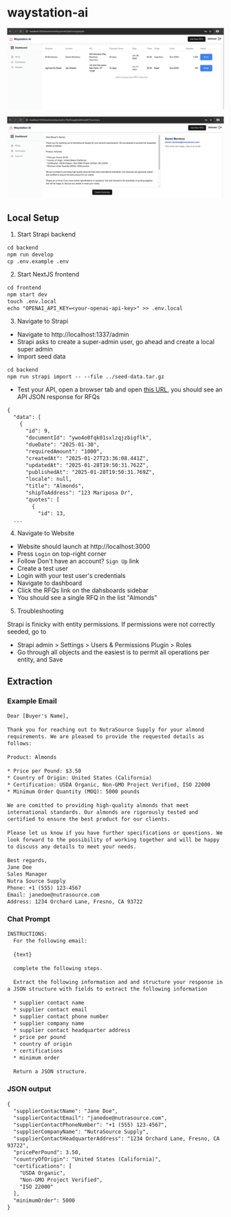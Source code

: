 # waystation-ai

![image rfq](./frontend/docs/images/waystation-ai-rfq-quotes.png)

![image summary](./frontend/docs/images/waystation-ai-summary.png)

## Local Setup

1. Start Strapi backend

```
cd backend
npm run develop
cp .env.example .env
```

2. Start NextJS frontend

```
cd frontend
npm start dev
touch .env.local
echo "OPENAI_API_KEY=<your-openai-api-key>" >> .env.local
```


3. Navigate to Strapi

* Navigate to http://localhost:1337/admin
* Strapi asks to create a super-admin user, go ahead and create a local super admin
* Import seed data

```
cd backend
npm run strapi import -- --file ../seed-data.tar.gz
```

* Test your API, open a browser tab and open [this URL](http://localhost:1337/api/rfqs?populate[quotes][populate][supplier]=*), you should see an API JSON response for RFQs

```
{
  "data": [
    {
      "id": 9,
      "documentId": "ywo4o0fqk01sxlzqjzbigflk",
      "dueDate": "2025-01-30",
      "requiredAmount": "1000",
      "createdAt": "2025-01-27T23:36:08.441Z",
      "updatedAt": "2025-01-28T19:50:31.762Z",
      "publishedAt": "2025-01-28T19:50:31.769Z",
      "locale": null,
      "title": "Almonds",
      "shipToAddress": "123 Mariposa Dr",
      "quotes": [
        {
          "id": 13,
  ...        
```

4. Navigate to Website

* Website should launch at http://localhost:3000
* Press `Login` on top-right corner
* Follow Don't have an account? `Sign Up` link
* Create a test user
* Login with your test user's credentials
* Navigate to dashboard
* Click the RFQs link on the dahsboards sidebar
* You should see a single RFQ in the list "Almonds"

5. Troubleshooting

Strapi is finicky with entity permissions. If permissions were not correctly seeded, go to 

* Strapi admin >  Settings > Users & Permissions Plugin > Roles
* Go through all objects and the easiest is to permit all operations per entity, and Save


## Extraction

### Example Email

```
Dear [Buyer's Name],

Thank you for reaching out to NutraSource Supply for your almond requirements. We are pleased to provide the requested details as follows:

Product: Almonds

* Price per Pound: $3.50
* Country of Origin: United States (California)
* Certification: USDA Organic, Non-GMO Project Verified, ISO 22000
* Minimum Order Quantity (MOQ): 5000 pounds

We are comitted to providing high-quality almonds that meet international standards. Our almonds are rigorously tested and certified to ensure the best product for our clients.

Please let us know if you have further specifications or questions. We look forward to the possibility of working together and will be happy to discuss any details to meet your needs.

Best regards,
Jane Doe
Sales Manager
Nutra Source Supply
Phone: +1 (555) 123-4567
Email: janedoe@nutrasource.com
Address: 1234 Orchard Lane, Fresno, CA 93722
```


### Chat Prompt

```
INSTRUCTIONS: 
  For the following email:

  {text}

  complete the following steps.

  Extract the following information and and structure your response in a JSON structure with fields to extract the following information

  * supplier contact name
  * supplier contact email
  * supplier contact phone number
  * supplier company name
  * supplier contact headquarter address
  * price per pound
  * country of origin
  * certifications
  * minimum order

  Return a JSON structure.
```

### JSON output

```
{
  "supplierContactName": "Jane Doe",
  "supplierContactEmail": "janedoe@nutrasource.com",
  "supplierContactPhoneNumber": "+1 (555) 123-4567",
  "supplierCompanyName": "NutraSource Supply",
  "supplierContactHeadquarterAddress": "1234 Orchard Lane, Fresno, CA 93722",
  "pricePerPound": 3.50,
  "countryOfOrigin": "United States (California)",
  "certifications": [
    "USDA Organic",
    "Non-GMO Project Verified",
    "ISO 22000"
  ],
  "minimumOrder": 5000
}
```
